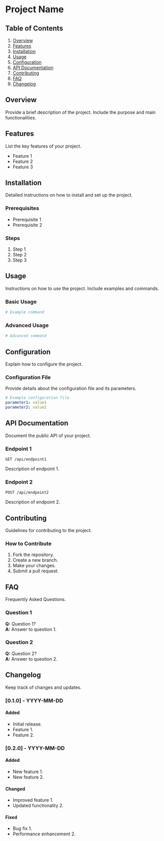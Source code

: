 # Project Name

## Table of Contents

1. [Overview](#overview)
2. [Features](#features)
3. [Installation](#installation)
4. [Usage](#usage)
5. [Configuration](#configuration)
6. [API Documentation](#api-documentation)
7. [Contributing](#contributing)
8. [FAQ](#faq)
9. [Changelog](#changelog)

## Overview

Provide a brief description of the project. Include the purpose and main functionalities.

## Features

List the key features of your project.

- Feature 1
- Feature 2
- Feature 3

## Installation

Detailed instructions on how to install and set up the project.

### Prerequisites

- Prerequisite 1
- Prerequisite 2

### Steps

1. Step 1
2. Step 2
3. Step 3

## Usage

Instructions on how to use the project. Include examples and commands.

### Basic Usage

```bash
# Example command
```

### Advanced Usage

```bash
# Advanced command
```

## Configuration

Explain how to configure the project.

### Configuration File

Provide details about the configuration file and its parameters.

```yaml
# Example configuration file
parameter1: value1
parameter2: value2
```

## API Documentation

Document the public API of your project.

### Endpoint 1

```http
GET /api/endpoint1
```

Description of endpoint 1.

### Endpoint 2

```http
POST /api/endpoint2
```

Description of endpoint 2.

## Contributing

Guidelines for contributing to the project.

### How to Contribute

1. Fork the repository.
2. Create a new branch.
3. Make your changes.
4. Submit a pull request.

## FAQ

Frequently Asked Questions.

### Question 1

**Q:** Question 1?  
**A:** Answer to question 1.

### Question 2

**Q:** Question 2?  
**A:** Answer to question 2.

## Changelog

Keep track of changes and updates.

### [0.1.0] - YYYY-MM-DD

#### Added

- Initial release.
- Feature 1.
- Feature 2.

### [0.2.0] - YYYY-MM-DD

#### Added

- New feature 1.
- New feature 2.

#### Changed

- Improved feature 1.
- Updated functionality 2.

#### Fixed

- Bug fix 1.
- Performance enhancement 2.
